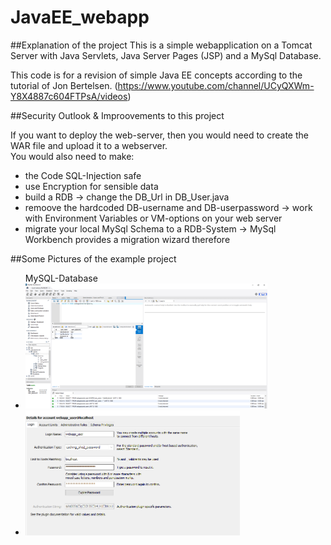 # JavaEE_webapp

##Explanation of the project
This is a simple webapplication on a Tomcat Server with Java Servlets, Java Server Pages (JSP) and a MySql Database. <br>


This code is for a revision of simple Java EE concepts according to the tutorial of Jon Bertelsen. 
(https://www.youtube.com/channel/UCyQXWm-Y8X4887c604FTPsA/videos)

##Security Outlook & Improovements to this project

If you want to deploy the web-server, then you would need to create the WAR file and upload it to a webserver. <br>
You would also need to make: <br>
- the Code SQL-Injection safe <br>
- use Encryption for sensible data <br>
- build a RDB -> change the DB_Url in DB_User.java <br>
- remoove the hardcoded DB-username and DB-userpassword -> work with Environment Variables or VM-options on your web server <br>
- migrate your local MySql Schema to a RDB-System -> MySql Workbench provides a migration wizard therefore <br>

##Some Pictures of the example project

<ul>
  MySQL-Database
  <li> <img src="Res_Github/MySQL_Workbench.PNG" height="200px" title="Example Database in MySql Workbench"> <br></li>
  <li> <img src="Res_Github/MYSQL_User_for_Webapp.PNG" height="200px" title="Create example user for Webapp"> <br></li>
</ul>
